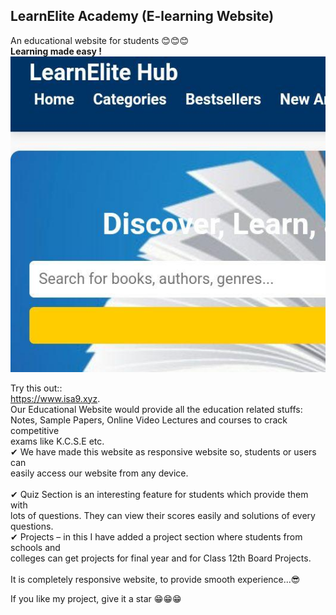 ## LearnElite Academy (E-learning Website)
An educational website for students 😊😊😊  
<b>Learning made easy !</b>
<br>
![](img/LearnElite.jpg)

Try this out::  
https://www.isa9.xyz.
<br>
Our Educational Website would provide all the education related stuffs:  
Notes, Sample Papers, Online Video Lectures and courses to crack competitive  
exams like K.C.S.E etc. 
<br>
✔ We have made this website as responsive website so, students or users can  
   easily access our website from  any device.  
   <br>
✔ Quiz Section is an interesting feature for students which provide them with  
   lots of questions. They can view their scores easily and solutions of every questions. 
   <br>
✔ Projects – in this I have added a project section where students from schools and  
   colleges can get projects for final year and for Class 12th Board Projects.  
   <br>
It is completely responsive website, to provide smooth experience...😎  

If you like my project, give it a star  😁😁😁
